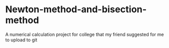 # Newton-method-and-bisection-method
A numerical calculation project for college that my friend suggested for me to upload to git
